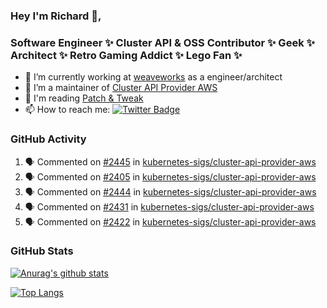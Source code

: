 ### Hey I'm Richard 👋, 

<h3 align="left">Software Engineer ✨ Cluster API & OSS Contributor ✨ Geek ✨ Architect ✨ Retro Gaming Addict ✨ Lego Fan ✨</h3>

- 🔭 I’m currently working at [weaveworks](https://github.com/weaveworks) as a engineer/architect
- 👯 I’m a maintainer of [Cluster API Provider AWS](https://github.com/kubernetes-sigs/cluster-api-provider-aws)
- 💬 I'm reading [Patch & Tweak](https://bjooks.com/products/patch-tweak-exploring-modular-synthesis)
- 📫 How to reach me: [![Twitter Badge](https://img.shields.io/badge/-@fruit_case-00acee?style=flat&logo=Twitter&logoColor=white)](https://twitter.com/intent/follow?screen_name=fruit_case "Follow on Twitter")

### GitHub Activity 

<!--START_SECTION:activity-->
1. 🗣 Commented on [#2445](https://github.com/kubernetes-sigs/cluster-api-provider-aws/issues/2445) in [kubernetes-sigs/cluster-api-provider-aws](https://github.com/kubernetes-sigs/cluster-api-provider-aws)
2. 🗣 Commented on [#2405](https://github.com/kubernetes-sigs/cluster-api-provider-aws/issues/2405) in [kubernetes-sigs/cluster-api-provider-aws](https://github.com/kubernetes-sigs/cluster-api-provider-aws)
3. 🗣 Commented on [#2444](https://github.com/kubernetes-sigs/cluster-api-provider-aws/issues/2444) in [kubernetes-sigs/cluster-api-provider-aws](https://github.com/kubernetes-sigs/cluster-api-provider-aws)
4. 🗣 Commented on [#2431](https://github.com/kubernetes-sigs/cluster-api-provider-aws/issues/2431) in [kubernetes-sigs/cluster-api-provider-aws](https://github.com/kubernetes-sigs/cluster-api-provider-aws)
5. 🗣 Commented on [#2422](https://github.com/kubernetes-sigs/cluster-api-provider-aws/issues/2422) in [kubernetes-sigs/cluster-api-provider-aws](https://github.com/kubernetes-sigs/cluster-api-provider-aws)
<!--END_SECTION:activity-->

### GitHub Stats

[![Anurag's github stats](https://github-readme-stats.vercel.app/api?username=richardcase&count_private=true&show_icons=true)](https://github.com/anuraghazra/github-readme-stats)

[![Top Langs](https://github-readme-stats.vercel.app/api/top-langs/?username=richardcase&hide=html&layout=compact)](https://github.com/anuraghazra/github-readme-stats)

